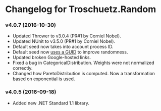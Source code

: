 # Changelog for Troschuetz.Random #

### v4.0.7 (2016-10-30) ###

* Updated Thrower to v3.0.4 (PR#1 by Corniel Nobel).
* Updated NUnit to v3.5.0 (PR#1 by Corniel Nobel).
* Default seed now takes into account process ID.
* Default seed now [uses a GUID](http://stackoverflow.com/a/18267477/1880086) to improve randomness.
* Updated broken Google-hosted links.
* Fixed a bug in CategoricalDistribution. Weights were not normalized correctly.
* Changed how ParetoDistribution is computed. Now a transformation based on exponential is used.

### v4.0.5 (2016-09-18) ###

* Added new .NET Standard 1.1 library.
